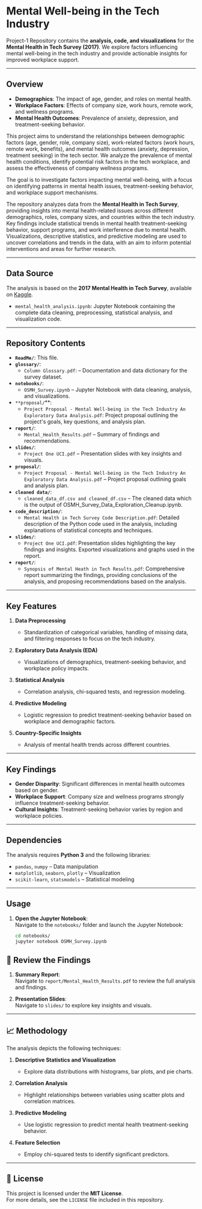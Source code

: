 # Mental Well-being in the Tech Industry

Project-1 Repository contains the **analysis, code, and visualizations** for the **Mental Health in Tech Survey (2017)**. We explore factors influencing mental well-being in the tech industry and provide actionable insights for improved workplace support.

---

## Overview

- **Demographics**: The impact of age, gender, and roles on mental health.
- **Workplace Factors**: Effects of company size, work hours, remote work, and wellness programs.
- **Mental Health Outcomes**: Prevalence of anxiety, depression, and treatment-seeking behavior.

This project aims to understand the relationships between demographic factors (age, gender, role, company size), work-related factors (work hours, remote work, benefits), and mental health outcomes (anxiety, depression, treatment seeking) in the tech sector. We analyze the prevalence of mental health conditions, identify potential risk factors in the tech workplace, and assess the effectiveness of company wellness programs.

The goal is to investigate factors impacting mental well-being, with a focus on identifying patterns in mental health issues, treatment-seeking behavior, and workplace support mechanisms.

The repository analyzes data from the **Mental Health in Tech Survey**, providing insights into mental health-related issues across different demographics, roles, company sizes, and countries within the tech industry. Key findings include statistical trends in mental health treatment-seeking behavior, support programs, and work interference due to mental health. Visualizations, descriptive statistics, and predictive modeling are used to uncover correlations and trends in the data, with an aim to inform potential interventions and areas for further research.

---

## Data Source

The analysis is based on the **2017 Mental Health in Tech Survey**, available on [Kaggle](https://www.kaggle.com/osmi/mental-health-in-tech-survey).

- `mental_health_analysis.ipynb`: Jupyter Notebook containing the complete data cleaning, preprocessing, statistical analysis, and visualization code.

---

## Repository Contents

- **`ReadMe/`**: This file.
- **`glossary/`**: 
  - `Column Glossary.pdf`: – Documentation and data dictionary for the survey dataset.
- **`notebooks/`**: 
  - `OSMH_Survey.ipynb` – Jupyter Notebook with data cleaning, analysis, and visualizations.
- `**proposal/`**:
  - `Project Proposal - Mental Well-being in the Tech Industry An Exploratory Data Analysis.pdf`: Project proposal outlining the project's goals, key questions, and analysis plan.
- **`report/`**: 
  - `Mental_Health_Results.pdf` – Summary of findings and recommendations.
- **`slides/`**: 
  - `Project One UCI.pdf` – Presentation slides with key insights and visuals.
- **`proposal/`**: 
  - `Project Proposal - Mental Well-being in the Tech Industry An Exploratory Data Analysis.pdf` – Project proposal outlining goals and analysis plan.
- **`cleaned data/`**:
  - `cleaned_data_df.csv and cleaned_df.csv` –  The cleaned data which is the output of OSMH_Survey_Data_Exploration_Cleanup.ipynb.
- **`code_description/`**: 
  - `Mental Health in Tech Survey Code Description.pdf`: Detailed description of the Python code used in the analysis, including explanations of statistical concepts and techniques.
- **`slides/`**:
  - `Project One UCI.pdf`: Presentation slides highlighting the key findings and insights.  Exported visualizations and graphs used in the report.
- **`report/`**:
  - `Synopsis of Mental Heath in Tech Results.pdf`: Comprehensive report summarizing the findings, providing conclusions of the analysis, and proposing recommendations based on the analysis.

---

## Key Features

1. **Data Preprocessing**  
   - Standardization of categorical variables, handling of missing data, and filtering responses to focus on the tech industry.  

2. **Exploratory Data Analysis (EDA)**  
   - Visualizations of demographics, treatment-seeking behavior, and workplace policy impacts.

3. **Statistical Analysis**  
   - Correlation analysis, chi-squared tests, and regression modeling.

4. **Predictive Modeling**  
   - Logistic regression to predict treatment-seeking behavior based on workplace and demographic factors.

5. **Country-Specific Insights**  
   - Analysis of mental health trends across different countries.

---

## Key Findings

- **Gender Disparity**: Significant differences in mental health outcomes based on gender.  
- **Workplace Support**: Company size and wellness programs strongly influence treatment-seeking behavior.  
- **Cultural Insights**: Treatment-seeking behavior varies by region and workplace policies.  

---

## Dependencies

The analysis requires **Python 3** and the following libraries:  
- `pandas`, `numpy` – Data manipulation  
- `matplotlib`, `seaborn`, `plotly` – Visualization  
- `scikit-learn`, `statsmodels` – Statistical modeling  

---

## Usage

1. **Open the Jupyter Notebook**:  
   Navigate to the `notebooks/` folder and launch the Jupyter Notebook:
   ```bash
   cd notebooks/
   jupyter notebook OSMH_Survey.ipynb
## 📄 Review the Findings

1. **Summary Report**:  
   Navigate to `report/Mental_Health_Results.pdf` to review the full analysis and findings.

2. **Presentation Slides**:  
   Navigate to `slides/` to explore key insights and visuals.

---

## 📈 Methodology

The analysis depicts the following techniques:

1. **Descriptive Statistics and Visualization**  
   - Explore data distributions with histograms, bar plots, and pie charts.

2. **Correlation Analysis**  
   - Highlight relationships between variables using scatter plots and correlation matrices.

3. **Predictive Modeling**  
   - Use logistic regression to predict mental health treatment-seeking behavior.

4. **Feature Selection**  
   - Employ chi-squared tests to identify significant predictors.

---

## 📝 License

This project is licensed under the **MIT License**.  
For more details, see the `LICENSE` file included in this repository.
